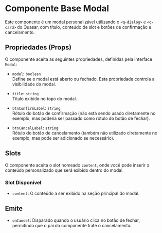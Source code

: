# Componente Base Modal

Este componente é um modal personalizável utilizando o `<q-dialog>` e `<q-card>` do Quasar, com título, conteúdo de slot e botões de confirmação e cancelamento.

## Propriedades (Props)

O componente aceita as seguintes propriedades, definidas pela interface `Modal`:

- `model`: `boolean`  
  Define se o modal está aberto ou fechado. Esta propriedade controla a visibilidade do modal.

- `title`: `string`  
  Título exibido no topo do modal.

- `btnConfirmLabel`: `string`  
  Rótulo do botão de confirmação (não está sendo usado diretamente no exemplo, mas poderia ser passado como rótulo do botão de fechar).

- `btnCancelLabel`: `string`  
  Rótulo do botão de cancelamento (também não utilizado diretamente no exemplo, mas pode ser adicionado se necessário).

## Slots

O componente aceita o slot nomeado `content`, onde você pode inserir o conteúdo personalizado que será exibido dentro do modal.

### Slot Disponível

- `content`: O conteúdo a ser exibido na seção principal do modal.

## Emite

- `onCancel`: Disparado quando o usuário clica no botão de fechar, permitindo que o pai do componente trate o cancelamento.
